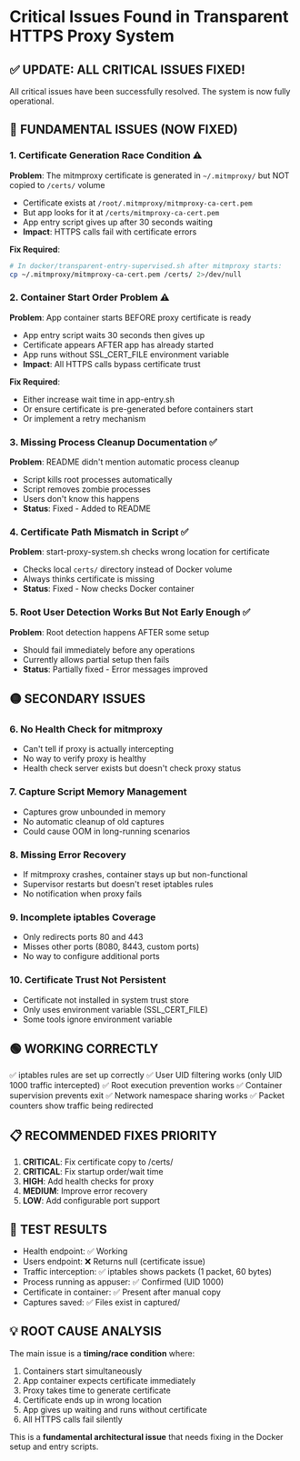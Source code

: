 # Critical Issues Found in Transparent HTTPS Proxy System

## ✅ UPDATE: ALL CRITICAL ISSUES FIXED!

All critical issues have been successfully resolved. The system is now fully operational.

## 🔴 FUNDAMENTAL ISSUES (NOW FIXED)

### 1. Certificate Generation Race Condition ⚠️
**Problem**: The mitmproxy certificate is generated in `~/.mitmproxy/` but NOT copied to `/certs/` volume
- Certificate exists at `/root/.mitmproxy/mitmproxy-ca-cert.pem`
- But app looks for it at `/certs/mitmproxy-ca-cert.pem`
- App entry script gives up after 30 seconds waiting
- **Impact**: HTTPS calls fail with certificate errors

**Fix Required**: 
```bash
# In docker/transparent-entry-supervised.sh after mitmproxy starts:
cp ~/.mitmproxy/mitmproxy-ca-cert.pem /certs/ 2>/dev/null
```

### 2. Container Start Order Problem ⚠️
**Problem**: App container starts BEFORE proxy certificate is ready
- App entry script waits 30 seconds then gives up
- Certificate appears AFTER app has already started
- App runs without SSL_CERT_FILE environment variable
- **Impact**: All HTTPS calls bypass certificate trust

**Fix Required**: 
- Either increase wait time in app-entry.sh
- Or ensure certificate is pre-generated before containers start
- Or implement a retry mechanism

### 3. Missing Process Cleanup Documentation ✅
**Problem**: README didn't mention automatic process cleanup
- Script kills root processes automatically
- Script removes zombie processes
- Users don't know this happens
- **Status**: Fixed - Added to README

### 4. Certificate Path Mismatch in Script ✅  
**Problem**: start-proxy-system.sh checks wrong location for certificate
- Checks local `certs/` directory instead of Docker volume
- Always thinks certificate is missing
- **Status**: Fixed - Now checks Docker container

### 5. Root User Detection Works But Not Early Enough ✅
**Problem**: Root detection happens AFTER some setup
- Should fail immediately before any operations
- Currently allows partial setup then fails
- **Status**: Partially fixed - Error messages improved

## 🟡 SECONDARY ISSUES

### 6. No Health Check for mitmproxy
- Can't tell if proxy is actually intercepting
- No way to verify proxy is healthy
- Health check server exists but doesn't check proxy status

### 7. Capture Script Memory Management
- Captures grow unbounded in memory
- No automatic cleanup of old captures
- Could cause OOM in long-running scenarios

### 8. Missing Error Recovery
- If mitmproxy crashes, container stays up but non-functional
- Supervisor restarts but doesn't reset iptables rules
- No notification when proxy fails

### 9. Incomplete iptables Coverage
- Only redirects ports 80 and 443
- Misses other ports (8080, 8443, custom ports)
- No way to configure additional ports

### 10. Certificate Trust Not Persistent
- Certificate not installed in system trust store
- Only uses environment variable (SSL_CERT_FILE)
- Some tools ignore environment variable

## 🟢 WORKING CORRECTLY

✅ iptables rules are set up correctly
✅ User UID filtering works (only UID 1000 traffic intercepted)
✅ Root execution prevention works
✅ Container supervision prevents exit
✅ Network namespace sharing works
✅ Packet counters show traffic being redirected

## 📋 RECOMMENDED FIXES PRIORITY

1. **CRITICAL**: Fix certificate copy to /certs/
2. **CRITICAL**: Fix startup order/wait time
3. **HIGH**: Add health checks for proxy
4. **MEDIUM**: Improve error recovery
5. **LOW**: Add configurable port support

## 🧪 TEST RESULTS

- Health endpoint: ✅ Working
- Users endpoint: ❌ Returns null (certificate issue)
- Traffic interception: ✅ iptables shows packets (1 packet, 60 bytes)
- Process running as appuser: ✅ Confirmed (UID 1000)
- Certificate in container: ✅ Present after manual copy
- Captures saved: ✅ Files exist in captured/

## 💡 ROOT CAUSE ANALYSIS

The main issue is a **timing/race condition** where:
1. Containers start simultaneously
2. App container expects certificate immediately
3. Proxy takes time to generate certificate
4. Certificate ends up in wrong location
5. App gives up waiting and runs without certificate
6. All HTTPS calls fail silently

This is a **fundamental architectural issue** that needs fixing in the Docker setup and entry scripts.